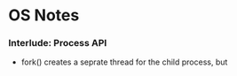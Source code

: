 # OS Notes

### Interlude: Process API

- fork() creates a seprate thread for the child process, but 